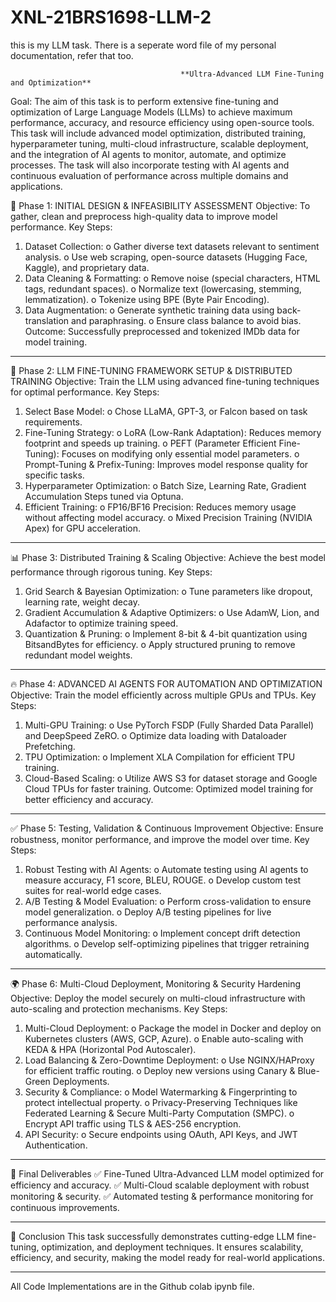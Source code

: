# XNL-21BRS1698-LLM-2
this is my LLM task. There is a seperate word file of my personal documentation, refer that too.

                                          **Ultra-Advanced LLM Fine-Tuning and Optimization**
Goal:
The aim of this task is to perform extensive fine-tuning and optimization of Large Language Models (LLMs) to achieve maximum performance, accuracy, and resource efficiency using open-source tools. This task will include advanced model optimization, distributed training, hyperparameter tuning, multi-cloud infrastructure, scalable deployment, and the integration of AI agents to monitor, automate, and optimize processes. The task will also incorporate testing with AI agents and continuous evaluation of performance across multiple domains and applications.

📌 Phase 1: INITIAL DESIGN & INFEASIBILITY ASSESSMENT
Objective: To gather, clean and preprocess high-quality data to improve model performance.
Key Steps:
1.	Dataset Collection:
o	Gather diverse text datasets relevant to sentiment analysis.
o	Use web scraping, open-source datasets (Hugging Face, Kaggle), and proprietary data.
2.	Data Cleaning & Formatting:
o	Remove noise (special characters, HTML tags, redundant spaces).
o	Normalize text (lowercasing, stemming, lemmatization).
o	Tokenize using BPE (Byte Pair Encoding).
3.	Data Augmentation:
o	Generate synthetic training data using back-translation and paraphrasing.
o	Ensure class balance to avoid bias.
Outcome:
Successfully preprocessed and tokenized IMDb data for model training.
________________________________________
🚀 Phase 2: LLM FINE-TUNING FRAMEWORK SETUP & DISTRIBUTED TRAINING
Objective: Train the LLM using advanced fine-tuning techniques for optimal performance.
Key Steps:
1.	Select Base Model:
o	Chose LLaMA, GPT-3, or Falcon based on task requirements.
2.	Fine-Tuning Strategy:
o	LoRA (Low-Rank Adaptation): Reduces memory footprint and speeds up training.
o	PEFT (Parameter Efficient Fine-Tuning): Focuses on modifying only essential model parameters.
o	Prompt-Tuning & Prefix-Tuning: Improves model response quality for specific tasks.
3.	Hyperparameter Optimization:
o	Batch Size, Learning Rate, Gradient Accumulation Steps tuned via Optuna.
4.	Efficient Training:
o	FP16/BF16 Precision: Reduces memory usage without affecting model accuracy.
o	Mixed Precision Training (NVIDIA Apex) for GPU acceleration.
________________________________________
📊 Phase 3: Distributed Training & Scaling
Objective: Achieve the best model performance through rigorous tuning.
Key Steps:
1.	Grid Search & Bayesian Optimization:
o	Tune parameters like dropout, learning rate, weight decay.
2.	Gradient Accumulation & Adaptive Optimizers:
o	Use AdamW, Lion, and Adafactor to optimize training speed.
3.	Quantization & Pruning:
o	Implement 8-bit & 4-bit quantization using BitsandBytes for efficiency.
o	Apply structured pruning to remove redundant model weights.
________________________________________

🔥 Phase 4: ADVANCED AI AGENTS FOR AUTOMATION AND OPTIMIZATION
Objective: Train the model efficiently across multiple GPUs and TPUs.
Key Steps:
1.	Multi-GPU Training:
o	Use PyTorch FSDP (Fully Sharded Data Parallel) and DeepSpeed ZeRO.
o	Optimize data loading with Dataloader Prefetching.
2.	TPU Optimization:
o	Implement XLA Compilation for efficient TPU training.
3.	Cloud-Based Scaling:
o	Utilize AWS S3 for dataset storage and Google Cloud TPUs for faster training.
Outcome:
Optimized model training for better efficiency and accuracy.
________________________________________
✅ Phase 5: Testing, Validation & Continuous Improvement
Objective: Ensure robustness, monitor performance, and improve the model over time.
Key Steps:
1.	Robust Testing with AI Agents:
o	Automate testing using AI agents to measure accuracy, F1 score, BLEU, ROUGE.
o	Develop custom test suites for real-world edge cases.
2.	A/B Testing & Model Evaluation:
o	Perform cross-validation to ensure model generalization.
o	Deploy A/B testing pipelines for live performance analysis.
3.	Continuous Model Monitoring:
o	Implement concept drift detection algorithms.
o	Develop self-optimizing pipelines that trigger retraining automatically.
________________________________________
🌍 Phase 6: Multi-Cloud Deployment, Monitoring & Security Hardening
Objective: Deploy the model securely on multi-cloud infrastructure with auto-scaling and protection mechanisms.
Key Steps:
1.	Multi-Cloud Deployment:
o	Package the model in Docker and deploy on Kubernetes clusters (AWS, GCP, Azure).
o	Enable auto-scaling with KEDA & HPA (Horizontal Pod Autoscaler).
2.	Load Balancing & Zero-Downtime Deployment:
o	Use NGINX/HAProxy for efficient traffic routing.
o	Deploy new versions using Canary & Blue-Green Deployments.
3.	Security & Compliance:
o	Model Watermarking & Fingerprinting to protect intellectual property.
o	Privacy-Preserving Techniques like Federated Learning & Secure Multi-Party Computation (SMPC).
o	Encrypt API traffic using TLS & AES-256 encryption.
4.	API Security:
o	Secure endpoints using OAuth, API Keys, and JWT Authentication.
________________________________________

🎯 Final Deliverables
✅ Fine-Tuned Ultra-Advanced LLM model optimized for efficiency and accuracy.
✅ Multi-Cloud scalable deployment with robust monitoring & security.
✅ Automated testing & performance monitoring for continuous improvements.
________________________________________

🎉 Conclusion
This task successfully demonstrates cutting-edge LLM fine-tuning, optimization, and deployment techniques. It ensures scalability, efficiency, and security, making the model ready for real-world applications.
________________________________________
All Code Implementations are in the Github colab ipynb file.
